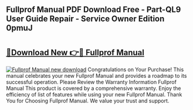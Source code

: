 ## Fullprof Manual PDF Download Free - Part-QL9 User Guide Repair - Service Owner Edition 0pmuJ

# <h2><a href="http://cf27419.oget.top/?id=Fullprof+Manual">🔗Download New 👉🔴 Fullprof Manual</a></h2>

[![Fullprof Manual new download](https://i.imgur.com/5g1atiW.png)](http://cf27419.oget.top/?id=Fullprof+Manual)
Congratulations on Your Purchase! This manual celebrates your new Fullprof Manual and provides a roadmap to its successful operation. Please Review the Warranty Information Fullprof Manual This product is covered by a comprehensive warranty. Enjoy the efficiency of list of features while using your new Fullprof Manual. Thank You for Choosing Fullprof Manual. We value your trust and support.
